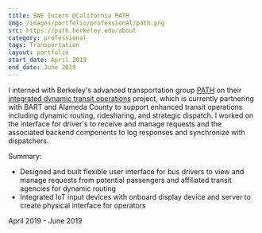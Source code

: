 ```yaml
---
title: SWE Intern @California PATH
img: /images/portfolio/professional/path.png
src: https://path.berkeley.edu/about
category: professional
tags: Transportation
layout: portfolio
start_date: April 2019
end_date: June 2019
---
```


I interned with Berkeley's advanced transportation group [PATH](https://path.berkeley.edu/about) on their
[integrated dynamic transit operations](https://path.berkeley.edu/research/connected-and-automated-vehicles/integrated-dynamic-transit-operation-idto-system-using)
project, which is currently partnering with BART and Alameda County to support enhanced
transit operations including dynamic routing, ridesharing, and strategic dispatch. I worked
on the interface for driver's to receive and manage requests and the associated backend
components to log responses and synchronize with dispatchers.

Summary:
* Designed and built flexible user interface for bus drivers to view and manage requests from potential passengers and affiliated transit agencies for dynamic routing
* Integrated IoT input devices with onboard display device and server to create physical interface for operators

April 2019 - June 2019